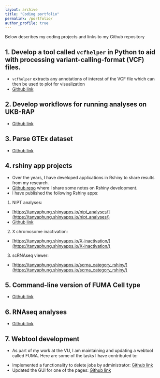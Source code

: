 ```yaml
---
layout: archive
title: "Coding portfolio"
permalink: /portfolio/
author_profile: true
---
```


Below describes my coding projects and links to my Github repository

## 1. Develop a tool called `vcfhelper` in Python to aid with processing variant-calling-format (VCF) files. 
* `vcfhelper` extracts any annotations of interest of the VCF file which can then be used to plot for visualization
* [Github link](https://github.com/tanyaphung/vcfhelper)

## 2. Develop workflows for running analyses on UKB-RAP
* [Github link](https://github.com/tanyaphung/ukb_rap_workflows)

## 3. Parse GTEx dataset
* [Github link](https://github.com/tanyaphung/ParseGtex)

## 4. rshiny app projects
- Over the years, I have developed applications in Rshiny to share results from my research. 
- [Github repo](https://github.com/tanyaphung/rshiny_tutorial) where I share some notes on Rshiny development. 
- I have published the following Rshiny apps: 
1. NIPT analyses: 
- [https://tanyaphung.shinyapps.io/nipt_analyses/](https://tanyaphung.shinyapps.io/nipt_analyses/)
- [Github link](https://github.com/tanyaphung/nipt_analyses)

2. X chromosome inactivation: 
- [https://tanyaphung.shinyapps.io/X-inactivation/](https://tanyaphung.shinyapps.io/X-inactivation/)

3. scRNAseq viewer: 
- [https://tanyaphung.shinyapps.io/scrna_category_rshiny/](https://tanyaphung.shinyapps.io/scrna_category_rshiny/)

## 5. Command-line version of FUMA Cell type
* [Github link](https://github.com/tanyaphung/FUMA_Celltype_cmd)

## 6. RNAseq analyses
* [Github link](https://github.com/tanyaphung/rnaseq_analysis_scripts)

## 7. Webtool development
- As part of my work at the VU, I am maintaining and updating a webtool called FUMA. Here are some of the tasks I have contributed to: 
* Implemented a functionality to delete jobs by administrator: [Github link](https://github.com/vufuma/FUMA-webapp/pull/39/files)
* Updated the GUI for one of the pages: [Github link](https://github.com/vufuma/FUMA-webapp/pull/5/files)

